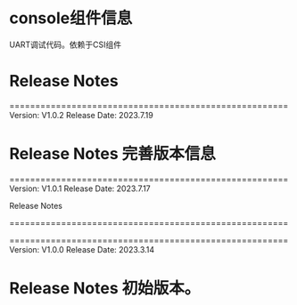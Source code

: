 # console组件信息
UART调试代码。依赖于CSI组件

# Release Notes

======================================================
Version: V1.0.2
Release Date: 2023.7.19

Release Notes
完善版本信息
======================================================

======================================================
Version: V1.0.1
Release Date: 2023.7.17

Release Notes

======================================================

======================================================
Version: V1.0.0
Release Date: 2023.3.14

Release Notes
初始版本。
======================================================



